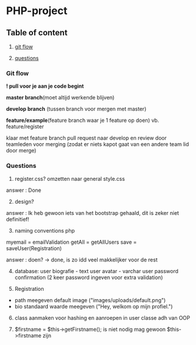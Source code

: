 # PHP-project

## Table of content
1. [git flow](git-flow)

2. [questions](questions)

### Git flow
__! pull voor je aan je code begint__

__master branch__(moet altijd werkende blijven)

__develop branch__ (tussen branch voor mergen met master)

__feature/example__(feature branch waar je 1 feature op doen)
vb. feature/register

klaar met feature branch pull request naar develop en review door teamleden voor merging (zodat er niets kapot gaat van een andere team lid door merge)

### Questions

1. register.css? omzetten naar general style.css

answer : Done

2. design?

answer : Ik heb gewoon iets van het bootstrap gehaald, dit is zeker niet definitief!

3. naming conventions php

myemail = emailValidation
getAll = getAllUsers
save = saveUser(Registration)

answer : doen? -> done, is zo idd veel makkelijker voor de rest

4. database:
    user biografie - text
    user avatar - varchar
    user password confirmation (2 keer password ingeven voor extra validation)

5. Registration 
- path meegeven default image ("images/uploads/default.png")
- bio standaard waarde meegeven ("Hey, welkom op mijn profiel.")

6. class aanmaken voor hashing en aanroepen in user classe adh van OOP

7. $firstname = $this->getFirstname(); is niet nodig mag gewoon $this->firstname zijn
